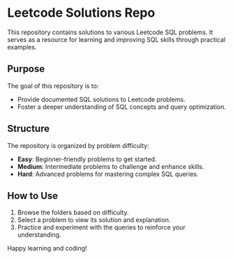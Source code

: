 # Leetcode Solutions Repo

This repository contains solutions to various Leetcode SQL problems. It serves as a resource for learning and improving SQL skills through practical examples.

## Purpose
The goal of this repository is to:
- Provide documented SQL solutions to Leetcode problems.
- Foster a deeper understanding of SQL concepts and query optimization.

## Structure
The repository is organized by problem difficulty:
- **Easy**: Beginner-friendly problems to get started.
- **Medium**: Intermediate problems to challenge and enhance skills.
- **Hard**: Advanced problems for mastering complex SQL queries.


## How to Use
1. Browse the folders based on difficulty.
2. Select a problem to view its solution and explanation.
3. Practice and experiment with the queries to reinforce your understanding.

Happy learning and coding!


